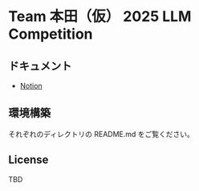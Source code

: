 # Team 本田（仮） 2025 LLM Competition

## ドキュメント

- [Notion](https://www.notion.so/Team-22a9dd6b4cc28015850dc9a4d2314393)

## 環境構築

それぞれのディレクトリの README.md をご覧ください。

## License

TBD
